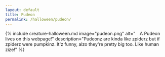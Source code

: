 ```yaml
---
layout: default
title: Pudeon
permalink: /halloween/pudeon/
---
```

{% include creature-halloween.md image="pudeon.png" alt="&emsp;A Pudeon lives on this webpage!" description="Pudeonz are kinda like zpiderz but if zpiderz were pumpkinz. It'z funny, alzo they're pretty big too. Like human zize!" %}
